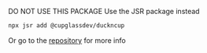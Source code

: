 DO NOT USE THIS PACKAGE
Use the JSR package instead

```sh
npx jsr add @cupglassdev/duckncup
```
Or go to the [repository](https://github.com/cupglassdev/duckncup) for more info